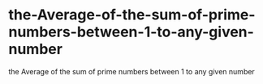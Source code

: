# the-Average-of-the-sum-of-prime-numbers-between-1-to-any-given-number
the Average of the sum of prime numbers between 1 to any given number
